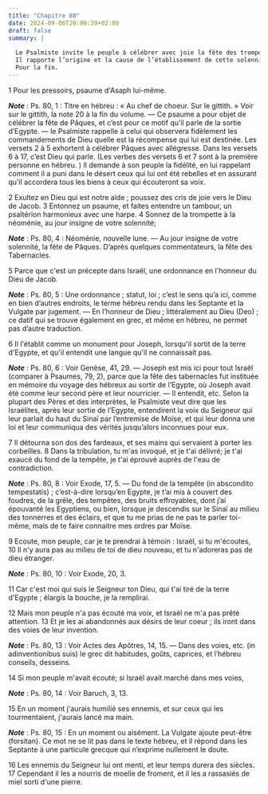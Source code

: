 ```yaml
---
title: "Chapitre 80"
date: 2024-09-06T20:00:39+02:00
draft: false
summary: |
  
  Le Psalmiste invite le peuple à célébrer avec joie la fête des trompettes.
  Il rapporte l’origine et la cause de l’établissement de cette solennité, et expose l’ingratitude des Israélites et les promesses du Seigneur.
  Pour la fin.
---
```



1 Pour les pressoirs, psaume d'Asaph lui-même.

***Note*** :  Ps. 80, 1 : Titre en hébreu : « Au chef de choeur. Sur le gittith. » Voir sur le gittith, la note 20 à la fin du volume. ― Ce psaume a pour objet de célébrer la fête de Pâques, et c’est pour ce motif qu’il parle de la sortie d’Egypte. ― le Psalmiste rappelle à celui qui observera fidèlement les commandements de Dieu quelle est la récompense qui lui est destinée. Les versets 2 à 5 exhortent à célébrer Pâques avec allégresse. Dans les versets 6 à 17, c’est Dieu qui parle. (Les verbes des versets 6 et 7 sont à la première personne en hébreu. ) Il demande à son peuple la fidélité, en lui rappelant comment il a puni dans le désert ceux qui lui ont été rebelles et en assurant qu’il accordera tous les biens à ceux qui écouteront sa voix.


2 Exultez en Dieu qui est notre aide ; poussez des cris de joie vers le Dieu de Jacob. 3 Entonnez un psaume, et faites entendre un tambour, un psaltérion harmonieux avec une harpe. 4 Sonnez de la trompette à la néoménie, au jour insigne de votre solennité;

***Note*** :  Ps. 80, 4 : Néoménie, nouvelle lune. ― Au jour insigne de votre solennité, la fête de Pâques. D’après quelques commentateurs, la fête des Tabernacles.


5 Parce que c'est un précepte dans Israël, une ordonnance en l'honneur du Dieu de Jacob.

***Note*** :  Ps. 80, 5 : Une ordonnance ; statut, loi ; c’est le sens qu’a ici, comme en bien d’autres endroits, le terme hébreu rendu dans les Septante et la Vulgate par jugement. ― En l’honneur de Dieu ; littéralement au Dieu (Deo) ; ce datif qui se trouve également en grec, et même en hébreu, ne permet pas d’autre traduction.

6 Il l'établit comme un monument pour Joseph, lorsqu'il sortit de la terre d'Egypte, et qu'il entendit une langue qu'il ne connaissait pas.

***Note*** :  Ps. 80, 6 : Voir Genèse, 41, 29. ― Joseph est mis ici pour tout Israël (comparer à Psaumes, 79, 2), parce que la fête des tabernacles fut instituée en mémoire du voyage des hébreux au sortir de l’Egypte, où Joseph avait été comme leur second père et leur nourricier. ― Il entendit, etc. Selon la plupart des Pères et des interprètes, le Psalmiste veut dire que les Israélites, après leur sortie de l’Egypte, entendirent la voix du Seigneur qui leur parlait du haut du Sinaï par l’entremise de Moïse, et qui leur donna une loi et leur communiqua des vérités jusqu’alors inconnues pour eux.


7 Il détourna son dos des fardeaux, et ses mains qui servaient à porter les corbeilles. 8 Dans la tribulation, tu m'as invoqué, et je t'ai délivré; je t'ai exaucé du fond de la tempête, je t'ai éprouvé auprès de l'eau de contradiction.

***Note*** :  Ps. 80, 8 : Voir Exode, 17, 5. ― Du fond de la tempête (in abscondito tempestatis) ; c’est-à-dire lorsqu’en Egypte, je t’ai mis à couvert des foudres, de la grêle, des tempêtes, des bruits effroyables, dont j’ai épouvanté les Egyptiens, ou bien, lorsque je descendis sur le Sinaï au milieu des tonnerres et des éclairs, et que tu me prias de ne pas te parler toi-même, mais de te faire connaitre mes ordres par Moïse.


9 Ecoute, mon peuple, car je te prendrai à témoin : Israël, si tu m'écoutes, 10 Il n'y aura pas au milieu de toi de dieu nouveau, et tu n'adoreras pas de dieu étranger.

***Note*** :  Ps. 80, 10 : Voir Exode, 20, 3.


11 Car c'est moi qui suis le Seigneur ton Dieu, qui t'ai tiré de la terre d'Egypte ; élargis la bouche, je la remplirai.


12 Mais mon peuple n'a pas écouté ma voix, et Israël ne m'a pas prêté attention. 13 Et je les ai abandonnés aux désirs de leur coeur ; ils iront dans des voies de leur invention.

***Note*** :  Ps. 80, 13 : Voir Actes des Apôtres, 14, 15. ― Dans des voies, etc. (in adinventionibus suis) le grec dit habitudes, goûts, caprices, et l’hébreu conseils, desseins.


14 Si mon peuple m'avait écouté; si Israël avait marché dans mes voies,

***Note*** :  Ps. 80, 14 : Voir Baruch, 3, 13.

15 En un moment j'aurais humilié ses ennemis, et sur ceux qui les tourmentaient, j'aurais lancé ma main.

***Note*** :  Ps. 80, 15 : En un moment ou aisément. La Vulgate ajoute peut-être (forsitan). Ce mot ne se lit pas dans le texte hébreu, et il répond dans les Septante à une particule grecque qui n’exprime nullement le doute.


16 Les ennemis du Seigneur lui ont menti, et leur temps durera des siècles. 17 Cependant il les a nourris de moelle de froment, et il les a rassasiés de miel sorti d'une pierre.

